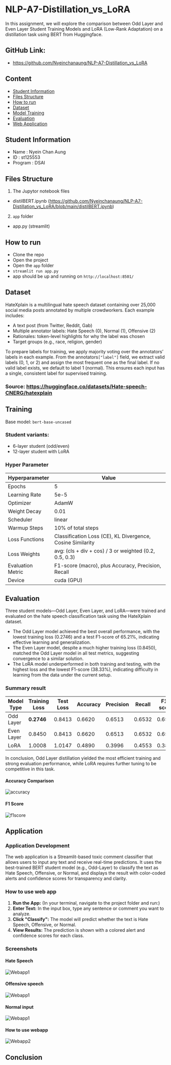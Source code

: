# NLP-A7-Distillation_vs_LoRA
In this assignment, we will explore the comparison between Odd Layer and Even Layer Student Training Models and LoRA (Low-Rank Adaptation) on a distillation task using BERT from Huggingface.

## GitHub Link:
- https://github.com/Nyeinchanaung/NLP-A7-Distillation_vs_LoRA


## Content
- [Student Information](#student-information)
- [Files Structure](#files-structure)
- [How to run](#how-to-run)
- [Dataset](#dataset)
- [Model Training](#training)
- [Evaluation](#evaluation)
- [Web Application](#application)

## Student Information
 - Name     : Nyein Chan Aung
 - ID       : st125553
 - Program  : DSAI

## Files Structure
1) The Jupytor notebook files
- distilBERT.ipynb (https://github.com/Nyeinchanaung/NLP-A7-Distillation_vs_LoRA/blob/main/distilBERT.ipynb)

2) `app` folder  
- app.py (streamlit)

 
## How to run
 - Clone the repo
 - Open the project
 - Open the `app` folder
 - `streamlit run app.py`
 - app should be up and running on `http://localhost:8501/`

## Dataset
HateXplain is a multilingual hate speech dataset containing over 25,000 social media posts annotated by multiple crowdworkers. Each example includes:
- A text post (from Twitter, Reddit, Gab)
- Multiple annotator labels: Hate Speech (0), Normal (1), Offensive (2)
- Rationales: token-level highlights for why the label was chosen
- Target groups (e.g., race, religion, gender)

To prepare labels for training, we apply majority voting over the annotators’ labels in each example. From the annotators`["label"]` field, we extract valid labels (0, 1, or 2) and assign the most frequent one as the final label. If no valid label exists, we default to label 1 (normal). This ensures each input has a single, consistent label for supervised training.

### Source: https://huggingface.co/datasets/Hate-speech-CNERG/hatexplain 

## Training
Base model: `bert-base-uncased`
### Student variants:
- 6-layer student (odd/even)
- 12-layer student with LoRA

### Hyper Parameter
| Hyperparameter    | Value         |
|-------------------|---------------|
|Epochs	            |5              |
|Learning Rate	    |5e-5           |
|Optimizer	        |AdamW          |
|Weight Decay	    |0.01           |
|Scheduler	        |linear         |
|Warmup Steps	    |10% of total steps|
|Loss Functions	    |Classification Loss (CE), KL Divergence, Cosine Similarity|
|Loss Weights	    |avg: (cls + div + cos) / 3 or weighted (0.2, 0.5, 0.3)|
|Evaluation Metric	|F1-score (macro), plus Accuracy, Precision, Recall|
|Device	            |cuda (GPU)  |

## Evaluation
Three student models—Odd Layer, Even Layer, and LoRA—were trained and evaluated on the hate speech classification task using the HateXplain dataset.
- The Odd Layer model achieved the best overall performance, with the lowest training loss (0.2746) and a test F1-score of 65.21%, indicating effective learning and generalization.
- The Even Layer model, despite a much higher training loss (0.8450), matched the Odd Layer model in all test metrics, suggesting convergence to a similar solution.
- The LoRA model underperformed in both training and testing, with the highest loss and the lowest F1-score (38.33%), indicating difficulty in learning from the data under the current setup.

### Summary result

| Model Type    |Training Loss| Test Loss | Accuracy| Precision | Recall |F1-score|
|---------------|-------------|-----------|---------|-----------|--------|--------|
| Odd Layer     | **0.2746**   |0.8413 |0.6620 |0.6513 | 0.6532    |0.6521  | 
| Even Layer    | 0.8450   |0.8413 |0.6620 |0.6513 | 0.6532    |0.6521  |
| LoRA          | 1.0008   |1.0147 |0.4890 |0.3996 | 0.4553    |0.3833  |

In conclusion, Odd Layer distillation yielded the most efficient training and strong evaluation performance, while LoRA requires further tuning to be competitive in this task.

#### Accuracy Comparison
![accuracy](rs1.png)
#### F1 Score
![f1score](rs1.png)


## Application
### Application Development
The web application is a Streamlit-based toxic comment classifier that allows users to input any text and receive real-time predictions. It uses the best-trained BERT student model (e.g., Odd-Layer) to classify the text as Hate Speech, Offensive, or Normal, and displays the result with color-coded alerts and confidence scores for transparency and clarity.
### How to use web app
1) **Run the App:** (In your terminal, navigate to the project folder and run:)
2) **Enter Text:** In the input box, type any sentence or comment you want to analyze.
3) **Click "Classify":** The model will predict whether the text is Hate Speech, Offensive, or Normal.
4) **View Results:** The prediction is shown with a colored alert and confidence scores for each class.

### Screenshots
#### Hate Speech
![Webapp1](ss1.png)
#### Offensive speech
![Webapp1](ss2.png)
#### Normal input
![Webapp1](ss3.png)
#### How to use webapp
![Webapp2](ss4.gif)
## Conclusion